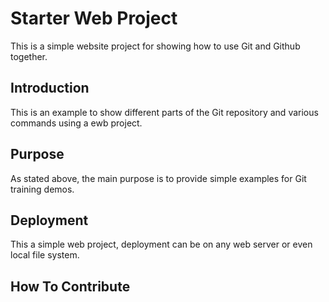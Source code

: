 # Starter Web Project

This is a simple website project for showing how to use Git and Github together.
## Introduction
This is an example to show different parts of the Git repository and various commands using a ewb project.

## Purpose

As stated above, the main purpose is to provide simple examples for Git training demos.

## Deployment

This a simple web project, deployment can be on any web server or even local file system.

## How To Contribute